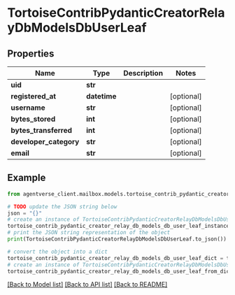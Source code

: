 # TortoiseContribPydanticCreatorRelayDbModelsDbUserLeaf


## Properties

Name | Type | Description | Notes
------------ | ------------- | ------------- | -------------
**uid** | **str** |  | 
**registered_at** | **datetime** |  | [optional] 
**username** | **str** |  | [optional] 
**bytes_stored** | **int** |  | [optional] 
**bytes_transferred** | **int** |  | [optional] 
**developer_category** | **str** |  | [optional] 
**email** | **str** |  | [optional] 

## Example

```python
from agentverse_client.mailbox.models.tortoise_contrib_pydantic_creator_relay_db_models_db_user_leaf import TortoiseContribPydanticCreatorRelayDbModelsDbUserLeaf

# TODO update the JSON string below
json = "{}"
# create an instance of TortoiseContribPydanticCreatorRelayDbModelsDbUserLeaf from a JSON string
tortoise_contrib_pydantic_creator_relay_db_models_db_user_leaf_instance = TortoiseContribPydanticCreatorRelayDbModelsDbUserLeaf.from_json(json)
# print the JSON string representation of the object
print(TortoiseContribPydanticCreatorRelayDbModelsDbUserLeaf.to_json())

# convert the object into a dict
tortoise_contrib_pydantic_creator_relay_db_models_db_user_leaf_dict = tortoise_contrib_pydantic_creator_relay_db_models_db_user_leaf_instance.to_dict()
# create an instance of TortoiseContribPydanticCreatorRelayDbModelsDbUserLeaf from a dict
tortoise_contrib_pydantic_creator_relay_db_models_db_user_leaf_from_dict = TortoiseContribPydanticCreatorRelayDbModelsDbUserLeaf.from_dict(tortoise_contrib_pydantic_creator_relay_db_models_db_user_leaf_dict)
```
[[Back to Model list]](../README.md#documentation-for-models) [[Back to API list]](../README.md#documentation-for-api-endpoints) [[Back to README]](../README.md)


